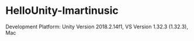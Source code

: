 # HelloUnity-lmartinusic
Development Platform: Unity Version  2018.2.14f1, VS Version 1.32.3 (1.32.3), Mac 
